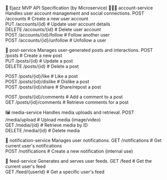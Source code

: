 
📘 Ejazz MVP API Specification (by Microservice)
🧑‍🤝‍🧑 account-service
Handles user account management and social connections.
POST   /accounts                  # Create a new user account  
PUT    /accounts/{id}            # Update user account details  
DELETE /accounts/{id}            # Delete user account  
POST   /accounts/{id}/follow     # Follow another user  
POST   /accounts/{id}/unfollow   # Unfollow a user  


📝 post-service
Manages user-generated posts and interactions.
POST   /posts                    # Create a new post  
PUT    /posts/{id}               # Update a post  
DELETE /posts/{id}               # Delete a post  

POST   /posts/{id}/like          # Like a post  
POST   /posts/{id}/dislike       # Dislike a post  
POST   /posts/{id}/share         # Share/repost a post  

POST   /posts/{id}/comments      # Add a comment to a post  
GET    /posts/{id}/comments      # Retrieve comments for a post  


🖼️ media-service
Handles media uploads and retrieval.
POST   /media/upload             # Upload media (image/video)  
GET    /media/{id}               # Retrieve media by ID  
DELETE /media/{id}               # Delete media  


🔔 notification-service
Manages user notifications.
GET    /notifications            # Get current user's notifications  
POST   /notifications            # Create a new notification (internal use)  


📰 feed-service
Generates and serves user feeds.
GET    /feed                     # Get the current user's feed  
GET    /feed/{userId}            # Get a specific user's feed  



